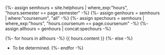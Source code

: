 
{%- assign semhours = site.helphours | where_exp:"hours", "hours.semester == page.semester"  -%}
{%- assign genhours = semhours | where:"coursenum", "all" -%}
{%- assign spechours = semhours | where_exp:"hours", "hours.coursenum == page.coursenum" -%}
{%- assign allhours = genhours | concat:spechours -%}

{%- for hours in allhours -%}
{{ hours.content }}
{%- else -%}
* To be determined.
{%- endfor -%}
